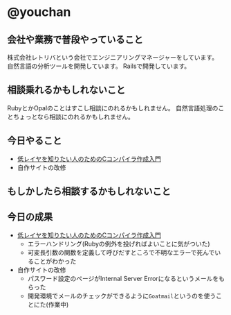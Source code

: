 # @youchan

## 会社や業務で普段やっていること

株式会社レトリバという会社でエンジニアリングマネージャーをしています。  
自然言語の分析ツールを開発しています。
Railsで開発しています。

## 相談乗れるかもしれないこと

RubyとかOpalのことはすこし相談にのれるかもしれません。
自然言語処理のことちょっとなら相談にのれるかもしれません。

## 今日やること

* [低レイヤを知りたい人のためのCコンパイラ作成入門](https://www.sigbus.info/compilerbook)
* 自作サイトの改修

## もしかしたら相談するかもしれないこと

## 今日の成果

* [低レイヤを知りたい人のためのCコンパイラ作成入門](https://www.sigbus.info/compilerbook)
  * エラーハンドリング(Rubyの例外を投げればよいことに気がついた)
  * 可変長引数の関数を定義して呼びだすところで不明なエラーで死んでいることがわかった
* 自作サイトの改修
  * パスワード設定のページがInternal Server Errorになるというメールをもらった
  * 開発環境でメールのチェックができるように`Goatmail`というのを使うことにた(作業中)
